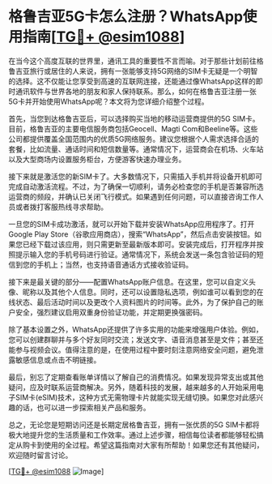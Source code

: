 # 格鲁吉亚5G卡怎么注册？WhatsApp使用指南[[TG💪+ @esim1088](https://t.me/s/esim1088)]

在当今这个高度互联的世界里，通讯工具的重要性不言而喻。对于那些计划前往格鲁吉亚旅行或居住的人来说，拥有一张能够支持5G网络的SIM卡无疑是一个明智的选择。这不仅能让您享受到高速的互联网连接，还能通过像WhatsApp这样的即时通讯软件与世界各地的朋友和家人保持联系。那么，如何在格鲁吉亚注册一张5G卡并开始使用WhatsApp呢？本文将为您详细介绍整个过程。

首先，当您到达格鲁吉亚后，可以选择购买当地的移动运营商提供的5G SIM卡。目前，格鲁吉亚的主要电信服务商包括Geocell、Magti Com和Beeline等。这些公司都提供覆盖全国范围内的优质5G网络服务。建议您根据个人需求选择合适的套餐，比如流量、通话时间和短信数量等。通常情况下，运营商会在机场、火车站以及大型商场内设置服务柜台，方便游客快速办理业务。

接下来就是激活您的新SIM卡了。大多数情况下，只需插入手机并将设备开机即可完成自动激活流程。不过，为了确保一切顺利，请务必检查您的手机是否兼容所选运营商的频段，并确认已关闭飞行模式。如果遇到任何问题，可以直接咨询工作人员或者拨打客服热线寻求帮助。

一旦您的SIM卡成功激活，就可以开始下载并安装WhatsApp应用程序了。打开Google Play Store（谷歌应用商店），搜索“WhatsApp”，然后点击安装按钮。如果您已经下载过该应用，则只需更新至最新版本即可。安装完成后，打开程序并按照提示输入您的手机号码进行验证。通常情况下，系统会发送一条包含验证码的短信到您的手机上；当然，也支持语音通话方式接收验证码。

接下来是最关键的部分——配置WhatsApp账户信息。在这里，您可以自定义头像、昵称以及其他个人信息。同时，还可以设置隐私选项，例如谁可以看到您的在线状态、最后活动时间以及更改个人资料图片的时间等。此外，为了保护自己的账户安全，强烈建议启用双重身份验证功能，并定期更换强密码。

除了基本设置之外，WhatsApp还提供了许多实用的功能来增强用户体验。例如，您可以创建群聊并与多个好友同时交流；发送文字、语音消息甚至是文件；甚至还能参与视频会议。值得注意的是，在使用过程中要时刻注意网络安全问题，避免泄露敏感信息或点击不明链接。

最后，别忘了定期查看账单详情以了解自己的消费情况。如果发现异常支出或其他疑问，应及时联系运营商解决。另外，随着科技的发展，越来越多的人开始采用电子SIM卡(eSIM)技术，这种方式无需物理卡片就能实现无缝切换。如果您对此感兴趣的话，也可以进一步探索相关产品和服务。

总之，无论您是短期访问还是长期定居格鲁吉亚，拥有一张优质的5G SIM卡都将极大地提升您的生活质量和工作效率。通过上述步骤，相信每位读者都能够轻松搞定从购卡到使用的全过程。希望这篇指南对大家有所帮助！如果您还有其他疑问，欢迎随时留言讨论。

[[TG💪+ @esim1088](https://t.me/s/esim1088) ![Image](https://i.postimg.cc/4NQfJmqS/Snipaste-2025-05-13-00-14-12.png)]